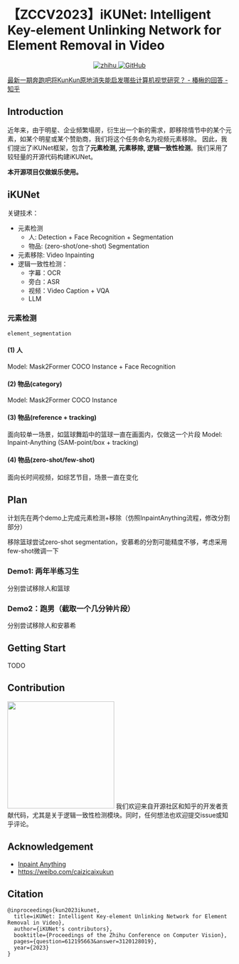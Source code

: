 # 【ZCCV2023】iKUNet: Intelligent Key-element Unlinking Network for Element Removal in Video
<p align="center">
    <a href="https://www.zhihu.com/question/612195663/answer/3120128019">
        <img alt="zhihu" src="https://img.shields.io/badge/Zhihu-知乎回答-blue">
    </a>
    <a href="https://github.com/PRIV-Creation/UniDiffusion/blob/main/LICENSE">
        <img alt="GitHub" src="https://img.shields.io/github/license/PRIV-Creation/UniDiffusion.svg?color=yellow">
    </a>
</p>

[最新一期奔跑吧将KunKun原地消失能启发哪些计算机视觉研究？ - 椿楸的回答 - 知乎](https://www.zhihu.com/question/612195663/answer/3120128019)

## Introduction
近年来，由于明星、企业频繁塌房，衍生出一个新的需求，即移除情节中的某个元素，如某个明星或某个赞助商，我们将这个任务命名为视频元素移除。
因此，我们提出了iKUNet框架，包含了**元素检测, 元素移除, 逻辑一致性检测**。我们采用了较轻量的开源代码构建iKUNet。

**本开源项目仅做娱乐使用。**

## iKUNet
关键技术：
- 元素检测
  - 人: Detection + Face Recognition + Segmentation
  - 物品: (zero-shot/one-shot) Segmentation
- 元素移除: Video Inpainting
- 逻辑一致性检测：
  - 字幕：OCR
  - 旁白：ASR
  - 视频：Video Caption + VQA
  - LLM

### 元素检测
```element_segmentation```

#### (1) 人
Model: Mask2Former COCO Instance + Face Recognition

#### (2) 物品(category)
Model: Mask2Former COCO Instance

#### (3) 物品(reference + tracking)
面向较单一场景，如篮球舞蹈中的篮球一直在画面内，仅做这一个片段
Model: Inpaint-Anything (SAM-point/box + tracking)

#### (4) 物品(zero-shot/few-shot)
面向长时间视频，如综艺节目，场景一直在变化



## Plan
计划先在两个demo上完成元素检测+移除（仿照InpaintAnything流程，修改分割部分）

移除篮球尝试zero-shot segmentation，安慕希的分割可能精度不够，考虑采用few-shot微调一下

### Demo1: 两年半练习生
分别尝试移除人和篮球
### Demo2：跑男（截取一个几分钟片段）
分别尝试移除人和安慕希

## Getting Start
TODO

## Contribution
<img src="./ikunnet_wechat.jpg" width="240">
我们欢迎来自开源社区和知乎的开发者贡献代码，尤其是关于逻辑一致性检测模块。同时，任何想法也欢迎提交issue或知乎评论。

## Acknowledgement
- [Inpaint Anything](https://github.com/geekyutao/Inpaint-Anything)
- https://weibo.com/caizicaixukun

## Citation
```
@inproceedings{kun2023ikunet,
  title=iKUNet: Intelligent Key-element Unlinking Network for Element Removal in Video},
  author={iKUNet's contributors},
  booktitle={Proceedings of the Zhihu Conference on Computer Vision},
  pages={question=612195663&answer=3120128019},
  year={2023}
}
```
